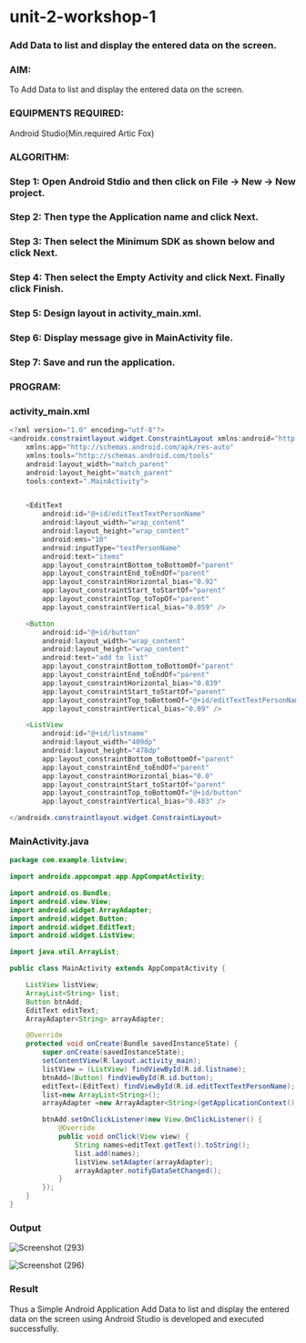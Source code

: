 # unit-2-workshop-1
### Add Data to list and display the entered data on the screen.
### AIM:
To Add Data to list and display the entered data on the screen.

### EQUIPMENTS REQUIRED:
Android Studio(Min.required Artic Fox)

### ALGORITHM:
### Step 1: Open Android Stdio and then click on File -> New -> New project.

### Step 2: Then type the Application name and click Next.

### Step 3: Then select the Minimum SDK as shown below and click Next.

### Step 4: Then select the Empty Activity and click Next. Finally click Finish.

### Step 5: Design layout in activity_main.xml.

### Step 6: Display message give in MainActivity file.

### Step 7: Save and run the application.

### PROGRAM:
### activity_main.xml
```java
<?xml version="1.0" encoding="utf-8"?>
<androidx.constraintlayout.widget.ConstraintLayout xmlns:android="http://schemas.android.com/apk/res/android"
    xmlns:app="http://schemas.android.com/apk/res-auto"
    xmlns:tools="http://schemas.android.com/tools"
    android:layout_width="match_parent"
    android:layout_height="match_parent"
    tools:context=".MainActivity">


    <EditText
        android:id="@+id/editTextTextPersonName"
        android:layout_width="wrap_content"
        android:layout_height="wrap_content"
        android:ems="10"
        android:inputType="textPersonName"
        android:text="items"
        app:layout_constraintBottom_toBottomOf="parent"
        app:layout_constraintEnd_toEndOf="parent"
        app:layout_constraintHorizontal_bias="0.92"
        app:layout_constraintStart_toStartOf="parent"
        app:layout_constraintTop_toTopOf="parent"
        app:layout_constraintVertical_bias="0.059" />

    <Button
        android:id="@+id/button"
        android:layout_width="wrap_content"
        android:layout_height="wrap_content"
        android:text="add to list"
        app:layout_constraintBottom_toBottomOf="parent"
        app:layout_constraintEnd_toEndOf="parent"
        app:layout_constraintHorizontal_bias="0.839"
        app:layout_constraintStart_toStartOf="parent"
        app:layout_constraintTop_toBottomOf="@+id/editTextTextPersonName"
        app:layout_constraintVertical_bias="0.09" />

    <ListView
        android:id="@+id/listname"
        android:layout_width="409dp"
        android:layout_height="478dp"
        app:layout_constraintBottom_toBottomOf="parent"
        app:layout_constraintEnd_toEndOf="parent"
        app:layout_constraintHorizontal_bias="0.0"
        app:layout_constraintStart_toStartOf="parent"
        app:layout_constraintTop_toBottomOf="@+id/button"
        app:layout_constraintVertical_bias="0.483" />

</androidx.constraintlayout.widget.ConstraintLayout>
```

### MainActivity.java
```java
package com.example.listview;

import androidx.appcompat.app.AppCompatActivity;

import android.os.Bundle;
import android.view.View;
import android.widget.ArrayAdapter;
import android.widget.Button;
import android.widget.EditText;
import android.widget.ListView;

import java.util.ArrayList;

public class MainActivity extends AppCompatActivity {

    ListView listView;
    ArrayList<String> list;
    Button btnAdd;
    EditText editText;
    ArrayAdapter<String> arrayAdapter;

    @Override
    protected void onCreate(Bundle savedInstanceState) {
        super.onCreate(savedInstanceState);
        setContentView(R.layout.activity_main);
        listView = (ListView) findViewById(R.id.listname);
        btnAdd=(Button) findViewById(R.id.button);
        editText=(EditText) findViewById(R.id.editTextTextPersonName);
        list=new ArrayList<String>();
        arrayAdapter =new ArrayAdapter<String>(getApplicationContext(), android.R.layout.simple_list_item_1,list);

        btnAdd.setOnClickListener(new View.OnClickListener() {
            @Override
            public void onClick(View view) {
                String names=editText.getText().toString();
                list.add(names);
                listView.setAdapter(arrayAdapter);
                arrayAdapter.notifyDataSetChanged();
            }
        });
    }
}
```
### Output
![Screenshot (293)](https://user-images.githubusercontent.com/75236145/167294231-9dd2d245-01e1-40e1-b303-39e6dd11ca34.png)

![Screenshot (296)](https://user-images.githubusercontent.com/75236145/167294233-84a52ebb-0472-454f-9cfb-769b7523034a.png)

### Result
Thus a Simple Android Application Add Data to list and display the entered data on the screen using Android Studio is developed and executed successfully.
